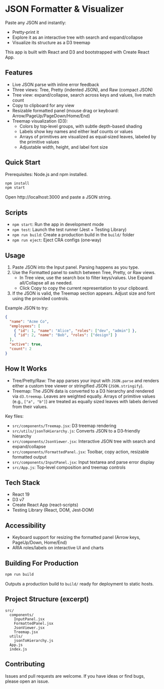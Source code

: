 # JSON Formatter & Visualizer

Paste any JSON and instantly:

- Pretty‑print it
- Explore it as an interactive tree with search and expand/collapse
- Visualize its structure as a D3 treemap

This app is built with React and D3 and bootstrapped with Create React App.

## Features

- Live JSON parse with inline error feedback
- Three views: Tree, Pretty (indented JSON), and Raw (compact JSON)
- Tree view: expand/collapse, search across keys and values, live match count
- Copy to clipboard for any view
- Resizable formatted panel (mouse drag or keyboard: Arrow/PageUp/PageDown/Home/End)
- Treemap visualization (D3):
  - Colors by top‑level groups, with subtle depth-based shading
  - Labels show key names and either leaf counts or values
  - Arrays of primitives are visualized as equal‑sized leaves, labeled by the primitive values
  - Adjustable width, height, and label font size

## Quick Start

Prerequisites: Node.js and npm installed.

```bash
npm install
npm start
```

Open http://localhost:3000 and paste a JSON string.

## Scripts

- `npm start`: Run the app in development mode
- `npm test`: Launch the test runner (Jest + Testing Library)
- `npm run build`: Create a production build in the `build/` folder
- `npm run eject`: Eject CRA configs (one‑way)

## Usage

1. Paste JSON into the Input panel. Parsing happens as you type.
2. Use the Formatted panel to switch between Tree, Pretty, or Raw views.
   - In Tree view, use the search box to filter keys/values. Use Expand all/Collapse all as needed.
   - Click Copy to copy the current representation to your clipboard.
3. If the JSON is valid, the Treemap section appears. Adjust size and font using the provided controls.

Example JSON to try:

```json
{
  "name": "Acme Co",
  "employees": [
    { "id": 1, "name": "Alice", "roles": ["dev", "admin"] },
    { "id": 2, "name": "Bob", "roles": ["design"] }
  ],
  "active": true,
  "count": 2
}
```

## How It Works

- Tree/Pretty/Raw: The app parses your input with `JSON.parse` and renders either a custom tree viewer or stringified JSON (`JSON.stringify`).
- Treemap: The JSON data is converted to a D3 hierarchy and rendered via `d3.treemap`. Leaves are weighted equally. Arrays of primitive values (e.g., `["a", "b"]`) are treated as equally sized leaves with labels derived from their values.

Key files:

- `src/components/Treemap.jsx`: D3 treemap rendering
- `src/utils/jsonToHierarchy.js`: Converts JSON to a D3‑friendly hierarchy
- `src/components/JsonViewer.jsx`: Interactive JSON tree with search and expand/collapse
- `src/components/FormattedPanel.jsx`: Toolbar, copy action, resizable formatted output
- `src/components/InputPanel.jsx`: Input textarea and parse error display
- `src/App.js`: Top‑level composition and treemap controls

## Tech Stack

- React 19
- D3 v7
- Create React App (react-scripts)
- Testing Library (React, DOM, Jest‑DOM)

## Accessibility

- Keyboard support for resizing the formatted panel (Arrow keys, PageUp/Down, Home/End)
- ARIA roles/labels on interactive UI and charts

## Building For Production

```bash
npm run build
```

Outputs a production build to `build/` ready for deployment to static hosts.

## Project Structure (excerpt)

```
src/
  components/
    InputPanel.jsx
    FormattedPanel.jsx
    JsonViewer.jsx
    Treemap.jsx
  utils/
    jsonToHierarchy.js
  App.js
  index.js
```

## Contributing

Issues and pull requests are welcome. If you have ideas or find bugs, please open an issue.

